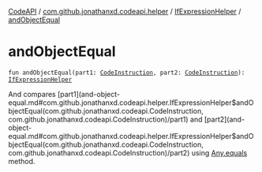 [CodeAPI](../../index.md) / [com.github.jonathanxd.codeapi.helper](../index.md) / [IfExpressionHelper](index.md) / [andObjectEqual](.)

# andObjectEqual

`fun andObjectEqual(part1: `[`CodeInstruction`](../../com.github.jonathanxd.codeapi/-code-instruction.md)`, part2: `[`CodeInstruction`](../../com.github.jonathanxd.codeapi/-code-instruction.md)`): `[`IfExpressionHelper`](index.md)

And compares [part1](and-object-equal.md#com.github.jonathanxd.codeapi.helper.IfExpressionHelper$andObjectEqual(com.github.jonathanxd.codeapi.CodeInstruction, com.github.jonathanxd.codeapi.CodeInstruction)/part1) and [part2](and-object-equal.md#com.github.jonathanxd.codeapi.helper.IfExpressionHelper$andObjectEqual(com.github.jonathanxd.codeapi.CodeInstruction, com.github.jonathanxd.codeapi.CodeInstruction)/part2) using [Any.equals](#) method.

